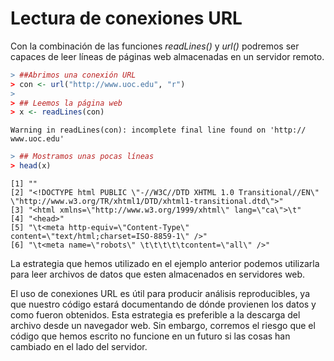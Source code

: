 
# Lectura de conexiones URL

Con la combinación de las funciones _readLines()_ y _url()_ podremos ser capaces de leer líneas de páginas web almacenadas en un servidor remoto.


```r
> ##Abrimos una conexión URL
> con <- url("http://www.uoc.edu", "r")
> 
> ## Leemos la página web
> x <- readLines(con)
```

```
Warning in readLines(con): incomplete final line found on 'http://
www.uoc.edu'
```

```r
> ## Mostramos unas pocas líneas
> head(x)
```

```
[1] ""                                                                                                                             
[2] "<!DOCTYPE html PUBLIC \"-//W3C//DTD XHTML 1.0 Transitional//EN\" \"http://www.w3.org/TR/xhtml1/DTD/xhtml1-transitional.dtd\">"
[3] "<html xmlns=\"http://www.w3.org/1999/xhtml\" lang=\"ca\">\t"                                                                   
[4] "<head>"                                                                                                                       
[5] "\t<meta http-equiv=\"Content-Type\" content=\"text/html;charset=ISO-8859-1\" />"                                               
[6] "\t<meta name=\"robots\" \t\t\t\t\tcontent=\"all\" />"                                                                               
```

La estrategia que hemos utilizado en el ejemplo anterior podemos utilizarla para leer archivos de datos que esten almacenados en servidores web.

El uso de conexiones URL es útil para producir análisis reproducibles, ya que nuestro código estará documentando de dónde provienen los datos y como fueron obtenidos. Esta estrategia es preferible a la descarga del archivo desde un navegador web. Sin embargo, corremos el riesgo que el código que hemos escrito no funcione en un futuro si las cosas han cambiado en el lado del servidor.
